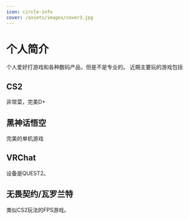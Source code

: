 ```yaml
---
icon: circle-info
cover: /assets/images/cover3.jpg
---
```


# 个人简介

个人爱好打游戏和各种数码产品，但是不是专业的。
近期主要玩的游戏包括

## CS2

非常菜，完美D+

## 黑神话悟空

完美的单机游戏

## VRChat

设备是QUEST2。

## 无畏契约/瓦罗兰特

类似CS2玩法的FPS游戏。
